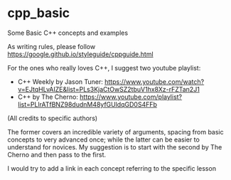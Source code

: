 # cpp_basic
Some Basic C++ concepts and examples

As writing rules, please follow https://google.github.io/styleguide/cppguide.html

For the ones who really loves C++, I suggest two youtube playlist:
- C++ Weekly by Jason Tuner: https://www.youtube.com/watch?v=EJtqHLvAIZE&list=PLs3KjaCtOwSZ2tbuV1hx8Xz-rFZTan2J1
- C++ by The Cherno: https://www.youtube.com/playlist?list=PLlrATfBNZ98dudnM48yfGUldqGD0S4FFb

(All credits to specific authors)

The former covers an incredible variety of arguments, spacing from basic concepts to very advanced once; while the latter can be easier to understand for novices.
My suggestion is to start with the second by The Cherno and then pass to the first. 

I would try to add a link in each concept referring to the specific lesson
